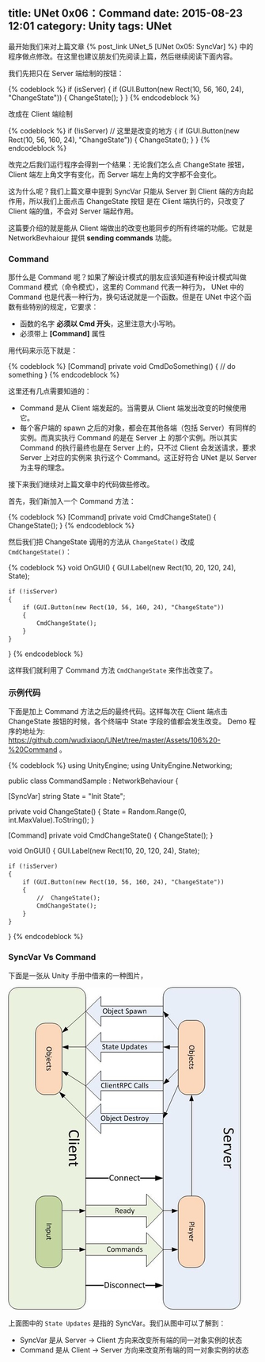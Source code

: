 title: UNet 0x06：Command
date: 2015-08-23 12:01
category: Unity
tags: UNet
---

最开始我们来对上篇文章 {% post_link UNet_5 [UNet 0x05: SyncVar] %} 中的程序做点修改。在这里也建议朋友们先阅读上篇，然后继续阅读下面内容。

我们先把只在 Server 端绘制的按钮：

{% codeblock %}
if (isServer)
{
    if (GUI.Button(new Rect(10, 56, 160, 24), "ChangeState"))
    {
        ChangeState();
    }
}
{% endcodeblock %}
	
改成在 Client 端绘制
	
<!--more-->


{% codeblock %}
if (!isServer) // 这里是改变的地方
{
    if (GUI.Button(new Rect(10, 56, 160, 24), "ChangeState"))
    {
        ChangeState();
    }
}
{% endcodeblock %}
	
改完之后我们运行程序会得到一个结果：无论我们怎么点 ChangeState 按钮，Client 端左上角文字有变化，而 Server 端左上角的文字都不会变化。

这为什么呢？我们上篇文章中提到 SyncVar 只能从 Server 到 Client 端的方向起作用，所以我们上面点击 ChangeState 按钮
是在 Client 端执行的，只改变了 Client 端的值，不会对 Server 端起作用。

这篇要介绍的就是能从 Client 端做出的改变也能同步的所有终端的功能。它就是 NetworkBevhaiour 提供 __sending commands__ 功能。

### Command

那什么是 Command 呢？如果了解设计模式的朋友应该知道有种设计模式叫做 Command 模式（命令模式），这里的 Command 代表一种行为，
UNet 中的 Command 也是代表一种行为，换句话说就是一个函数。但是在 UNet 中这个函数有些特别的规定，它要求：

* 函数的名字 __必须以 Cmd 开头__，这里注意大小写哟。
* 必须带上 __[Command]__ 属性

用代码来示范下就是：

{% codeblock %}
[Command]
private void CmdDoSomething()
{
    // do something
}
{% endcodeblock %}

这里还有几点需要知道的：

* Command 是从 Client 端发起的。当需要从 Client 端发出改变的时候使用它。
* 每个客户端的 spawn 之后的对象，都会在其他各端（包括 Server）有同样的实例。而真实执行 Command 的是在 Server 上
的那个实例。所以其实 Command 的执行最终也是在 Server 上的，只不过 Client 会发送请求，要求 Server 上对应的实例来
执行这个 Command。这正好符合 UNet 是以 Server 为主导的理念。

接下来我们继续对上篇文章中的代码做些修改。

首先，我们新加入一个 Command 方法：

{% codeblock %}
[Command]
private void CmdChangeState()
{
    ChangeState();
}
{% endcodeblock %}
	
然后我们把 ChangeState 调用的方法从 `ChangeState()` 改成 `CmdChangeState()`：

{% codeblock %}
void OnGUI()
{
    GUI.Label(new Rect(10, 20, 120, 24), State);
    
    if (!isServer)
    {
        if (GUI.Button(new Rect(10, 56, 160, 24), "ChangeState"))
        {
            CmdChangeState();
        }
    }
} 
{% endcodeblock %}
	
这样我们就利用了 Command 方法 `CmdChangeState` 来作出改变了。

### 示例代码

下面是加上 Command 方法之后的最终代码。这样每次在 Client 端点击 ChangeState 按钮的时候，各个终端中 State 字段的值都会发生改变。
Demo 程序的地址为: <https://github.com/wudixiaop/UNet/tree/master/Assets/106%20-%20Command> 。

{% codeblock %}
using UnityEngine;
using UnityEngine.Networking;

public class CommandSample : NetworkBehaviour {

[SyncVar]
string State = "Init State";

private void ChangeState()
{
    State = Random.Range(0, int.MaxValue).ToString();
}

[Command]
private void CmdChangeState()
{
    ChangeState();
}

void OnGUI()
{
    GUI.Label(new Rect(10, 20, 120, 24), State);
    
    if (!isServer)
    {
        if (GUI.Button(new Rect(10, 56, 160, 24), "ChangeState"))
        {
            //  ChangeState();
            CmdChangeState();
        }
    }
}
{% endcodeblock %}

### SyncVar Vs Command

下面是一张从 Unity 手册中借来的一种图片，

![UNetDirection](/images/UNet/UNetDirections.jpg)

上面图中的 `State Updates` 是指的 SyncVar。我们从图中可以了解到：

* SyncVar 是从 Server -> Client 方向来改变所有端的同一对象实例的状态
* Command 是从 Client -> Server 方向来改变所有端的同一对象实例的状态